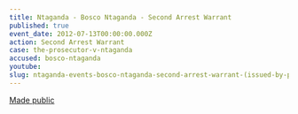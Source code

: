 ```yaml
---
title: Ntaganda - Bosco Ntaganda - Second Arrest Warrant
published: true
event_date: 2012-07-13T00:00:00.000Z
action: Second Arrest Warrant
case: the-prosecutor-v-ntaganda
accused: bosco-ntaganda
youtube:
slug: ntaganda-events-bosco-ntaganda-second-arrest-warrant-(issued-by-pre-trial-chamber-ii)
---
```



[Made public](http://www.icc-cpi.int/iccdocs/doc/doc1441449.pdf)